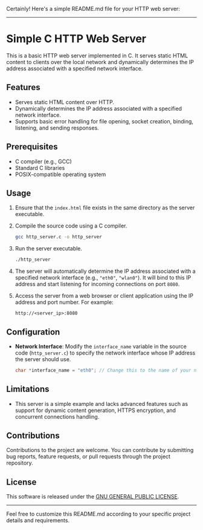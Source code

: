 Certainly! Here's a simple README.md file for your HTTP web server:

---

# Simple C HTTP Web Server

This is a basic HTTP web server implemented in C. It serves static HTML content to clients over the local network and dynamically determines the IP address associated with a specified network interface.

## Features

- Serves static HTML content over HTTP.
- Dynamically determines the IP address associated with a specified network interface.
- Supports basic error handling for file opening, socket creation, binding, listening, and sending responses.

## Prerequisites

- C compiler (e.g., GCC)
- Standard C libraries
- POSIX-compatible operating system

## Usage

1. Ensure that the `index.html` file exists in the same directory as the server executable.

2. Compile the source code using a C compiler.

    ```bash
    gcc http_server.c -o http_server
    ```

3. Run the server executable.

    ```bash
    ./http_server
    ```

4. The server will automatically determine the IP address associated with a specified network interface (e.g., `"eth0"`, `"wlan0"`). It will bind to this IP address and start listening for incoming connections on port `8080`.

5. Access the server from a web browser or client application using the IP address and port number. For example:

    ```
    http://<server_ip>:8080
    ```

## Configuration

- **Network Interface**: Modify the `interface_name` variable in the source code (`http_server.c`) to specify the network interface whose IP address the server should use.

    ```c
    char *interface_name = "eth0"; // Change this to the name of your network interface
    ```

## Limitations

- This server is a simple example and lacks advanced features such as support for dynamic content generation, HTTPS encryption, and concurrent connections handling.

## Contributions

Contributions to the project are welcome. You can contribute by submitting bug reports, feature requests, or pull requests through the project repository.

## License

This software is released under the [  GNU GENERAL PUBLIC LICENSE](LICENSE).

---

Feel free to customize this README.md according to your specific project details and requirements.
